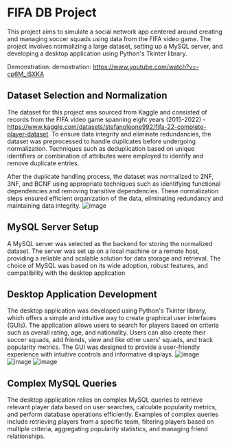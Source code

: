 
# FIFA DB Project


This project aims to simulate a social network app centered around creating and managing soccer squads using data from the FIFA video game. The project involves normalizing a large dataset, setting up a MySQL server, and developing a desktop application using Python's Tkinter library.

Demonstration: demostration:
 https://www.youtube.com/watch?v=-cp6M_iSXKA





## Dataset Selection and Normalization

The dataset for this project was sourced from Kaggle and consisted of records from the FIFA video game spanning eight years (2015-2022) - https://www.kaggle.com/datasets/stefanoleone992/fifa-22-complete-player-dataset. To ensure data integrity and eliminate redundancies, the dataset was preprocessed to handle duplicates before undergoing normalization. Techniques such as deduplication based on unique identifiers or combination of attributes were employed to identify and remove duplicate entries.

After the duplicate handling process, the dataset was normalized to 2NF, 3NF, and BCNF using appropriate techniques such as identifying functional dependencies and removing transitive dependencies. These normalization steps ensured efficient organization of the data, eliminating redundancy and maintaining data integrity.
![image](https://github.com/ohadMarmor/fifa-DB-project/assets/92535416/4f50bcb0-cc87-4c85-a51b-e89fdecdfa7f)

## MySQL Server Setup

 A MySQL server was selected as the backend for storing the normalized dataset. The server was set up on a local machine or a remote host, providing a reliable and scalable solution for data storage and retrieval. The choice of MySQL was based on its wide adoption, robust features, and compatibility with the desktop application
## Desktop Application Development

The desktop application was developed using Python's Tkinter library, which offers a simple and intuitive way to create graphical user interfaces (GUIs). The application allows users to search for players based on criteria such as overall rating, age, and nationality. Users can also create their soccer squads, add friends, view and like other users' squads, and track popularity metrics. The GUI was designed to provide a user-friendly experience with intuitive controls and informative displays.
![image](https://github.com/ohadMarmor/fifa-DB-project/assets/92535416/953967c1-7e5d-40b4-9277-ccaa9bdfffe1)
![image](https://github.com/ohadMarmor/fifa-DB-project/assets/92535416/a48f59ab-043f-474d-a680-7ef666b86f42)
![image](https://github.com/ohadMarmor/fifa-DB-project/assets/92535416/c0760cc7-6c56-4b95-9490-d13b4beb1d2b)

## Complex MySQL Queries

The desktop application relies on complex MySQL queries to retrieve relevant player data based on user searches, calculate popularity metrics, and perform database operations efficiently. Examples of complex queries include retrieving players from a specific team, filtering players based on multiple criteria, aggregating popularity statistics, and managing friend relationships.
